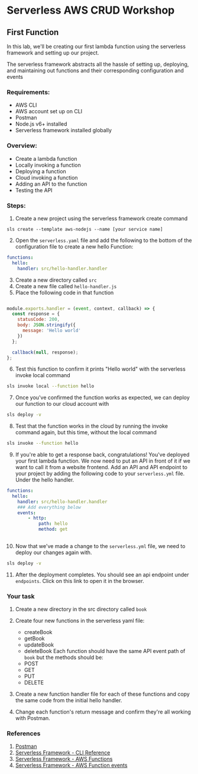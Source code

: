 # Serverless AWS CRUD Workshop
## First Function

In this lab, we'll be creating our first lambda function using the serverless framework and setting up our project.

The serverless framework abstracts all the hassle of setting up, deploying, and maintaining out functions and their corresponding configuration and events
### Requirements:
- AWS CLI
- AWS account set up on CLI
- Postman
- Node.js v6+ installed
- Serverless framework installed globally
  
### Overview:
- Create a lambda function
- Locally invoking a function
- Deploying a function
- Cloud invoking a function
- Adding an API to the function
- Testing the API
  
### Steps:
1. Create a new project using the serverless framework create command
```
sls create --template aws-nodejs --name [your service name]
```

2. Open the `serverless.yaml` file and add the following to the bottom of the configuration file to create a new hello Function:
```yaml
functions:
  hello:
    handler: src/hello-handler.handler
```

3. Create a new directory called `src`
4. Create a new file called `hello-handler.js`
5. Place the following code in that function
```javascript

module.exports.handler = (event, context, callback) => {
  const response = {
    statusCode: 200,
    body: JSON.stringify({
      message: 'Hello world'
    })
  };

  callback(null, response);
};

```

6. Test this function to confirm it prints "Hello world" with the serverless invoke local command
```bash
sls invoke local --function hello
```

7. Once you\'ve confirmed the function works as expected, we can deploy our function to our cloud account with 
```bash
sls deploy -v
```

8. Test that the function works in the cloud by running the invoke command again, but this time, without the local command
```bash
sls invoke --function hello
```

9. If you're able to get a response back, congratulations! You've deployed your first lambda function.
We now need to put an API in front of it if we want to call it from a website frontend.
Add an API and API endpoint to your project by adding the following code to your `serverless.yml` file. Under the hello handler.
```yaml
functions:
  hello:
    handler: src/hello-handler.handler
    ### Add everything below
    events:
        - http:
            path: hello
            method: get
    
```

10. Now that we've made a change to the `serverless.yml` file, we need to deploy our changes again with.
```bash
sls deploy -v
```

11. After the deployment completes. You should see an api endpoint under `endpoints`. Click on this link to open it in the browser.

### Your task
1. Create a new directory in the src directory called `book`
2. Create four new functions in the serverless yaml file:
   - createBook
   - getBook
   - updateBook
   - deleteBook
Each function should have the same API event path of `book` but the methods should be:
   - POST
   - GET
   - PUT
   - DELETE
  
3. Create a new function handler file for each of these functions and copy the same code from the initial hello handler.  
4. Change each function's return message and confirm they're all working with Postman.  

### References
1. [Postman](https://www.getpostman.com/apps)
2. [Serverless Framework - CLI Reference](https://serverless.com/framework/docs/providers/aws/cli-reference/)
3. [Serverless Framework - AWS Functions](https://serverless.com/framework/docs/providers/aws/guide/functions/)
4. [Serverless Framework - AWS Function events](https://serverless.com/framework/docs/providers/aws/guide/events/)